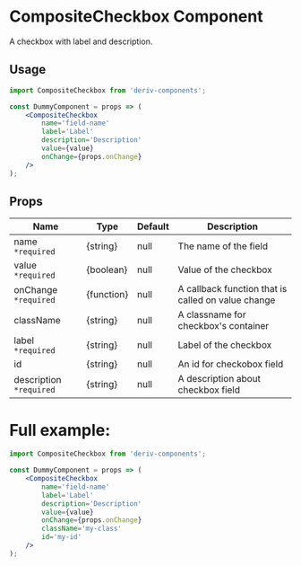 # CompositeCheckbox Component

A checkbox with label and description.

## Usage

```jsx
import CompositeCheckbox from 'deriv-components';

const DummyComponent = props => (
    <CompositeCheckbox
        name='field-name'
        label='Label'
        description='Description'
        value={value}
        onChange={props.onChange}
    />
);
```

## Props

| Name                    | Type       | Default | Description                                        |
| ----------------------- | ---------- | ------- | -------------------------------------------------- |
| name `*required`        | {string}   | null    | The name of the field                              |
| value `*required`       | {boolean}  | null    | Value of the checkbox                              |
| onChange `*required`    | {function} | null    | A callback function that is called on value change |
| className               | {string}   | null    | A classname for checkbox's container               |
| label `*required`       | {string}   | null    | Label of the checkbox                              |
| id                      | {string}   | null    | An id for checkobox field                          |
| description `*required` | {string}   | null    | A description about checkbox field                 |

# Full example:

```jsx
import CompositeCheckbox from 'deriv-components';

const DummyComponent = props => (
    <CompositeCheckbox
        name='field-name'
        label='Label'
        description='Description'
        value={value}
        onChange={props.onChange}
        className='my-class'
        id='my-id'
    />
);
```
